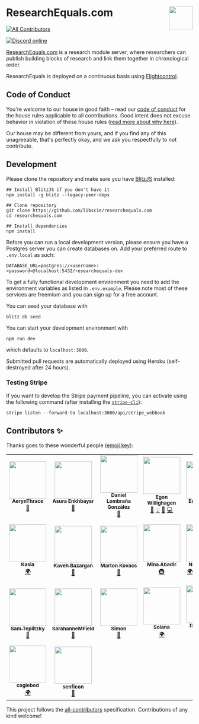 # ResearchEquals.com <img src="https://pbs.twimg.com/profile_images/1457432990661890059/OXxEMPhf_400x400.jpg" align="right" height="64" />

<!-- ALL-CONTRIBUTORS-BADGE:START - Do not remove or modify this section -->
[![All Contributors](https://img.shields.io/badge/all_contributors-23-orange.svg?style=flat-square)](#contributors-)
<!-- ALL-CONTRIBUTORS-BADGE:END -->

[![Discord online](https://img.shields.io/discord/933331539276759070?label=discord&style=flat-square)](https://discord.gg/SefsGJWWSw)

[ResearchEquals.com](https://researchequals.com) is a research module server, where researchers can publish building blocks of research and link them together in chronological order.

ResearchEquals is deployed on a continuous basis using [Flightcontrol](https://flightcontrol.dev/).

## Code of Conduct

You're welcome to our house in good faith – read our [code of conduct](https://www.notion.so/libscie/Code-of-Conduct-580ab64832a2478fad7d9dfad9d3da15) for the house rules applicable to all contributions. Good intent does not excuse behavior in violation of these house rules ([read more about why here](https://thebias.com/2017/09/26/how-good-intent-undermines-diversity-and-inclusion/)).

Our house may be different from yours, and if you find any of this unagreeable, that's perfectly okay, and we ask you respectfully to not contribute.

## Development

Please clone the repository and make sure you have [BlitzJS](blitzjs.com/) installed:

```
## Install BlitzJS if you don't have it
npm install -g blitz --legacy-peer-deps

## Clone repository
git clone https://github.com/libscie/researchequals.com
cd researchequals.com

## Install dependencies
npm install
```

Before you can run a local development version, please ensure you have a Postgres server you can create databases on. Add your preferred route to `.env.local` as such:

```
DATABASE_URL=postgres://<username>:<password>@localhost:5432/researchequals-dev
```

To get a fully functional development environment you need to add the environment variables as listed in `.env.example`. Please note most of these services are freemium and you can sign up for a free account.

You can seed your database with
```
blitz db seed
```

You can start your development environment with

```
npm run dev
```

which defaults to `localhost:3000`.

Submitted pull requests are automatically deployed using Heroku (self-destroyed after 24 hours).

### Testing Stripe

If you want to develop the Stripe payment pipeline, you can activate using the following command (after installing the [`stripe-cli`](https://github.com/stripe/stripe-cli)):

```
stripe listen --forward-to localhost:3000/api/stripe_webhook
```

## Contributors ✨

Thanks goes to these wonderful people ([emoji key](https://allcontributors.org/docs/en/emoji-key)):

<!-- ALL-CONTRIBUTORS-LIST:START - Do not remove or modify this section -->
<!-- prettier-ignore-start -->
<!-- markdownlint-disable -->
<table>
  <tr>
    <td align="center"><a href="https://github.com/AerynThrace"><img src="https://avatars.githubusercontent.com/u/51057483?v=4?s=100" width="100px;" alt=""/><br /><sub><b>AerynThrace</b></sub></a><br /><a href="#userTesting-AerynThrace" title="User Testing">📓</a></td>
    <td align="center"><a href="https://github.com/Bubblbu"><img src="https://avatars.githubusercontent.com/u/6946077?v=4?s=100" width="100px;" alt=""/><br /><sub><b>Asura Enkhbayar</b></sub></a><br /><a href="#userTesting-Bubblbu" title="User Testing">📓</a></td>
    <td align="center"><a href="http://daniellombrana.es"><img src="https://avatars.githubusercontent.com/u/131838?v=4?s=100" width="100px;" alt=""/><br /><sub><b>Daniel Lombraña González</b></sub></a><br /><a href="#userTesting-teleyinex" title="User Testing">📓</a></td>
    <td align="center"><a href="https://chem-bla-ics.blogspot.com/"><img src="https://avatars.githubusercontent.com/u/26721?v=4?s=100" width="100px;" alt=""/><br /><sub><b>Egon Willighagen</b></sub></a><br /><a href="#userTesting-egonw" title="User Testing">📓</a> <a href="#example-egonw" title="Examples">💡</a> <a href="#ideas-egonw" title="Ideas, Planning, & Feedback">🤔</a> <a href="https://github.com/libscie/ResearchEquals.com/commits?author=egonw" title="Code">💻</a></td>
    <td align="center"><a href="https://github.com/EstherPlomp"><img src="https://avatars.githubusercontent.com/u/46314469?v=4?s=100" width="100px;" alt=""/><br /><sub><b>Esther Plomp</b></sub></a><br /><a href="#userTesting-EstherPlomp" title="User Testing">📓</a></td>
    <td align="center"><a href="https://gianluca.dellavedova.org"><img src="https://avatars.githubusercontent.com/u/147768?v=4?s=100" width="100px;" alt=""/><br /><sub><b>Gianluca Della Vedova</b></sub></a><br /><a href="#ideas-gdv" title="Ideas, Planning, & Feedback">🤔</a></td>
    <td align="center"><a href="https://orcid.org/0000-0002-3464-0247"><img src="https://avatars.githubusercontent.com/u/12043988?v=4?s=100" width="100px;" alt=""/><br /><sub><b>Jessie L Oliver</b></sub></a><br /><a href="#a11y-JessieLOliver" title="Accessibility">️️️️♿️</a></td>
  </tr>
  <tr>
    <td align="center"><a href="https://github.com/kaodro"><img src="https://avatars.githubusercontent.com/u/22129061?v=4?s=100" width="100px;" alt=""/><br /><sub><b>Kasia</b></sub></a><br /><a href="#translation-kaodro" title="Translation">🌍</a></td>
    <td align="center"><a href="http://htp://www.rivervalleytechnologies.com"><img src="https://avatars.githubusercontent.com/u/4387243?v=4?s=100" width="100px;" alt=""/><br /><sub><b>Kaveh Bazargan</b></sub></a><br /><a href="https://github.com/libscie/ResearchEquals.com/issues?q=author%3Akaveh1000" title="Bug reports">🐛</a></td>
    <td align="center"><a href="http://metasciencelab.elte.hu/index.php/members/marton-kovacs/"><img src="https://avatars.githubusercontent.com/u/43272864?v=4?s=100" width="100px;" alt=""/><br /><sub><b>Marton Kovacs</b></sub></a><br /><a href="#userTesting-marton-balazs-kovacs" title="User Testing">📓</a></td>
    <td align="center"><a href="http://minaabadir.ca"><img src="https://avatars.githubusercontent.com/u/3389914?v=4?s=100" width="100px;" alt=""/><br /><sub><b>Mina Abadir</b></sub></a><br /><a href="#infra-mabadir" title="Infrastructure (Hosting, Build-Tools, etc)">🚇</a></td>
    <td align="center"><a href="http://naoyukisunami.com"><img src="https://avatars.githubusercontent.com/u/17035406?v=4?s=100" width="100px;" alt=""/><br /><sub><b>Nami Sunami</b></sub></a><br /><a href="#translation-nsunami" title="Translation">🌍</a> <a href="#design-nsunami" title="Design">🎨</a> <a href="#ideas-nsunami" title="Ideas, Planning, & Feedback">🤔</a> <a href="https://github.com/libscie/ResearchEquals.com/issues?q=author%3Ansunami" title="Bug reports">🐛</a> <a href="https://github.com/libscie/ResearchEquals.com/commits?author=nsunami" title="Code">💻</a> <a href="https://github.com/libscie/ResearchEquals.com/commits?author=nsunami" title="Documentation">📖</a></td>
    <td align="center"><a href="https://github.com/nathan-at-jisc"><img src="https://avatars.githubusercontent.com/u/58425475?v=4?s=100" width="100px;" alt=""/><br /><sub><b>Nathan Sainsbury</b></sub></a><br /><a href="https://github.com/libscie/ResearchEquals.com/issues?q=author%3Anathan-at-jisc" title="Bug reports">🐛</a></td>
    <td align="center"><a href="http://sobrakseaton.com"><img src="https://avatars.githubusercontent.com/u/28573875?v=4?s=100" width="100px;" alt=""/><br /><sub><b>Patrick Sobrak-Seaton</b></sub></a><br /><a href="#design-psobrakseaton" title="Design">🎨</a> <a href="https://github.com/libscie/ResearchEquals.com/commits?author=psobrakseaton" title="Tests">⚠️</a> <a href="#userTesting-psobrakseaton" title="User Testing">📓</a></td>
  </tr>
  <tr>
    <td align="center"><a href="https://github.com/samteplitzky"><img src="https://avatars.githubusercontent.com/u/13663076?v=4?s=100" width="100px;" alt=""/><br /><sub><b>Sam Teplitzky</b></sub></a><br /><a href="#userTesting-samteplitzky" title="User Testing">📓</a></td>
    <td align="center"><a href="https://github.com/SarahanneMField"><img src="https://avatars.githubusercontent.com/u/99656061?v=4?s=100" width="100px;" alt=""/><br /><sub><b>SarahanneMField</b></sub></a><br /><a href="#userTesting-SarahanneMField" title="User Testing">📓</a></td>
    <td align="center"><a href="https://simon.events"><img src="https://avatars.githubusercontent.com/u/770632?v=4?s=100" width="100px;" alt=""/><br /><sub><b>Simon</b></sub></a><br /><a href="https://github.com/libscie/ResearchEquals.com/issues?q=author%3APonjimon" title="Bug reports">🐛</a></td>
    <td align="center"><a href="https://internethealthreport.org"><img src="https://avatars.githubusercontent.com/u/22150791?v=4?s=100" width="100px;" alt=""/><br /><sub><b>Solana</b></sub></a><br /><a href="#translation-Solanasaurus" title="Translation">🌍</a></td>
    <td align="center"><a href="http://tefkah.com"><img src="https://avatars.githubusercontent.com/u/21983833?v=4?s=100" width="100px;" alt=""/><br /><sub><b>Thomas F. K. Jorna</b></sub></a><br /><a href="https://github.com/libscie/ResearchEquals.com/issues?q=author%3AThomasFKJorna" title="Bug reports">🐛</a></td>
    <td align="center"><a href="https://github.com/InquisitiveVi"><img src="https://avatars.githubusercontent.com/u/23527107?v=4?s=100" width="100px;" alt=""/><br /><sub><b>Vinodh Ilangovan</b></sub></a><br /><a href="#a11y-InquisitiveVi" title="Accessibility">️️️️♿️</a></td>
    <td align="center"><a href="https://github.com/ab-ioi"><img src="https://avatars.githubusercontent.com/u/98346737?v=4?s=100" width="100px;" alt=""/><br /><sub><b>ab-ioi</b></sub></a><br /><a href="#userTesting-ab-ioi" title="User Testing">📓</a></td>
  </tr>
  <tr>
    <td align="center"><a href="https://github.com/coglebed"><img src="https://avatars.githubusercontent.com/u/73071333?v=4?s=100" width="100px;" alt=""/><br /><sub><b>coglebed</b></sub></a><br /><a href="#translation-coglebed" title="Translation">🌍</a></td>
    <td align="center"><a href="https://github.com/Senficon"><img src="https://avatars.githubusercontent.com/u/762381?v=4?s=100" width="100px;" alt=""/><br /><sub><b>senficon</b></sub></a><br /><a href="#ideas-senficon" title="Ideas, Planning, & Feedback">🤔</a></td>
  </tr>
</table>

<!-- markdownlint-restore -->
<!-- prettier-ignore-end -->

<!-- ALL-CONTRIBUTORS-LIST:END -->

This project follows the [all-contributors](https://github.com/all-contributors/all-contributors) specification. Contributions of any kind welcome!
